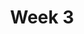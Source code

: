 ---
title: Week 3
weekNumber: 3
days:
- date: 2024-08-19
  events:
    ? '**Lecture 3**{: .label .label-lecture } [Data Structures I: Lists & Tuples](lecture/lec03)'
    : ''
- date: 2024-08-21
  events:
    ? '**Lab 3**{: .label .label-lab } [Manipulating Lists for Biological Data](lab/lab03)'
    ? '**Homework 3**{: .label .label-hw } [Lists & Tuples](hw/hw03) (due Aug 28)'
    : ''

---